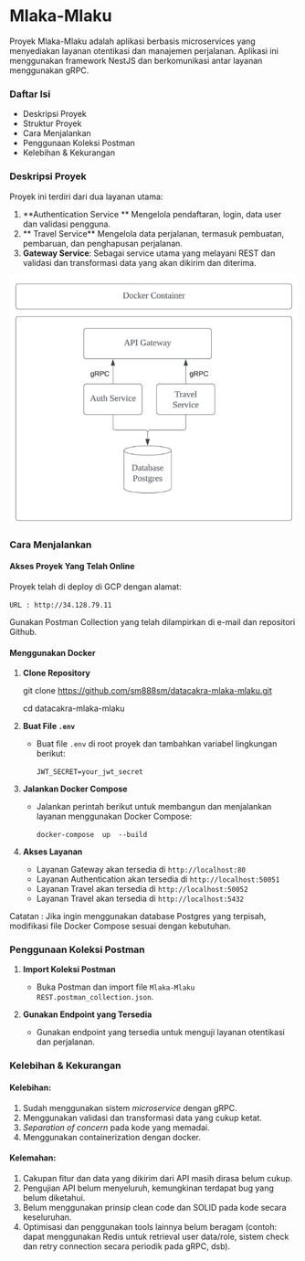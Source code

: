 
# Mlaka-Mlaku

Proyek Mlaka-Mlaku adalah aplikasi berbasis microservices yang menyediakan layanan otentikasi dan manajemen perjalanan. Aplikasi ini menggunakan framework NestJS dan berkomunikasi antar layanan menggunakan gRPC.

### Daftar Isi

-   Deskripsi Proyek
-   Struktur Proyek
-   Cara Menjalankan
-   Penggunaan Koleksi Postman
-   Kelebihan & Kekurangan

### Deskripsi Proyek

Proyek ini terdiri dari dua layanan utama:

1.  **Authentication Service **
Mengelola pendaftaran, login, data user dan validasi pengguna.
2.  ** Travel Service**
Mengelola data perjalanan, termasuk pembuatan, pembaruan, dan penghapusan perjalanan.
3. **Gateway Service**: Sebagai service utama yang melayani REST dan validasi dan transformasi data yang akan dikirim dan diterima.

![enter image description here](https://raw.githubusercontent.com/sm888sm/datacakra-mlaku-mulu/refs/heads/main/system.png)

### Cara Menjalankan

#### Akses Proyek Yang Telah Online

Proyek telah di deploy di GCP dengan alamat: 

`URL : http://34.128.79.11`

Gunakan Postman Collection yang telah dilampirkan di e-mail dan repositori Github.

#### Menggunakan Docker

1.  **Clone Repository**
    
    git  clone  https://github.com/sm888sm/datacakra-mlaka-mlaku.git
    
    cd  datacakra-mlaka-mlaku
    
2.  **Buat File  `.env`**
    
    -   Buat file  `.env`  di root proyek dan tambahkan variabel lingkungan berikut:
        
        `JWT_SECRET=your_jwt_secret`
        
3.  **Jalankan Docker Compose**
    
    -   Jalankan perintah berikut untuk membangun dan menjalankan layanan menggunakan Docker Compose:
        
        `docker-compose  up  --build`
        
4.  **Akses Layanan**
    
    -   Layanan Gateway akan tersedia di  `http://localhost:80`
    -   Layanan Authentication akan tersedia di  `http://localhost:50051`
    -   Layanan Travel akan tersedia di  `http://localhost:50052`
    -   Layanan Travel akan tersedia di  `http://localhost:5432`
   
   Catatan : Jika ingin menggunakan database Postgres yang terpisah, modifikasi file Docker Compose sesuai dengan kebutuhan.

### Penggunaan Koleksi Postman

1.  **Import Koleksi Postman**
    
    -   Buka Postman dan import file  `Mlaka-Mlaku REST.postman_collection.json`.
2.  **Gunakan Endpoint yang Tersedia**
    
    -   Gunakan endpoint yang tersedia untuk menguji layanan otentikasi dan perjalanan.
  
  ### Kelebihan & Kekurangan

#### Kelebihan:
1. Sudah menggunakan sistem *microservice* dengan gRPC.
2. Menggunakan validasi dan transformasi data yang cukup ketat.
3. *Separation of concern* pada kode yang memadai.
4. Menggunakan containerization dengan docker.

#### Kelemahan:
1. Cakupan fitur dan data yang dikirim dari API masih dirasa belum cukup.
2. Pengujian API belum menyeluruh, kemungkinan terdapat bug yang belum diketahui.
3. Belum menggunakan prinsip clean code dan SOLID pada kode secara keseluruhan.
4. Optimisasi dan penggunakan tools lainnya belum beragam (contoh: dapat menggunakan Redis untuk retrieval user data/role, sistem check dan retry connection secara periodik pada gRPC, dsb).
